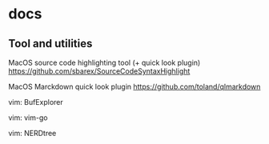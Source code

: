 # docs

## Tool and utilities

MacOS source code highlighting tool (+ quick look plugin)
https://github.com/sbarex/SourceCodeSyntaxHighlight

MacOS Marckdown quick look plugin
https://github.com/toland/qlmarkdown

vim: BufExplorer

vim: vim-go

vim: NERDtree

<end of file>
  
